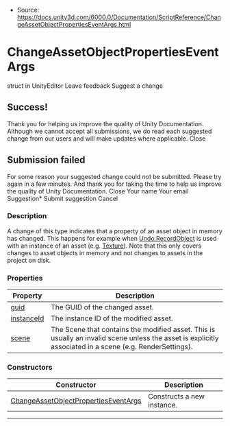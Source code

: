 * Source: https://docs.unity3d.com/6000.0/Documentation/ScriptReference/ChangeAssetObjectPropertiesEventArgs.html

# ChangeAssetObjectPropertiesEventArgs
struct in UnityEditor
Leave feedback
Suggest a change
## Success!
Thank you for helping us improve the quality of Unity Documentation. Although we cannot accept all submissions, we do read each suggested change from our users and will make updates where applicable.
Close
## Submission failed
For some reason your suggested change could not be submitted. Please <a>try again</a> in a few minutes. And thank you for taking the time to help us improve the quality of Unity Documentation.
Close
Your name Your email Suggestion* Submit suggestion
Cancel
### Description
A change of this type indicates that a property of an asset object in memory has changed. This happens for example when [Undo.RecordObject](https://docs.unity3d.com/6000.0/Documentation/ScriptReference/Undo.RecordObject.html) is used with an instance of an asset (e.g. [Texture](https://docs.unity3d.com/6000.0/Documentation/ScriptReference/Texture.html)). Note that this only covers changes to asset objects in memory and not changes to assets in the project on disk.
### Properties
Property | Description  
---|---  
[guid](https://docs.unity3d.com/6000.0/Documentation/ScriptReference/ChangeAssetObjectPropertiesEventArgs-guid.html) | The GUID of the changed asset.  
[instanceId](https://docs.unity3d.com/6000.0/Documentation/ScriptReference/ChangeAssetObjectPropertiesEventArgs-instanceId.html) | The instance ID of the modified asset.  
[scene](https://docs.unity3d.com/6000.0/Documentation/ScriptReference/ChangeAssetObjectPropertiesEventArgs-scene.html) | The Scene that contains the modified asset. This is usually an invalid scene unless the asset is explicitly associated in a scene (e.g. RenderSettings).  
### Constructors
Constructor | Description  
---|---  
[ChangeAssetObjectPropertiesEventArgs](https://docs.unity3d.com/6000.0/Documentation/ScriptReference/ChangeAssetObjectPropertiesEventArgs-ctor.html) | Constructs a new instance.  
* * *
